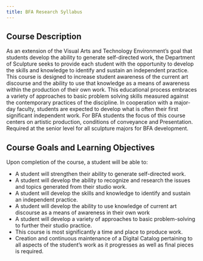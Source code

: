 ```yaml
---
title: BFA Research Syllabus
---
```


## Course Description

As an extension of the Visual Arts and Technology Environment’s goal that students develop the
ability to generate self-directed work, the Department of Sculpture seeks to provide each
student with the opportunity to develop the skills and knowledge to identify and sustain an
independent practice. This course is designed to increase student awareness of the current art
discourse and the ability to use that knowledge as a means of awareness within the production
of their own work. This educational process embraces a variety of approaches to basic problem
solving skills measured against the contemporary practices of the discipline. In cooperation with
a major-day faculty, students are expected to develop what is often their first significant
independent work. For BFA students the focus of this course centers on artistic production,
conditions of conveyance and Presentation. Required at the senior level for all sculpture majors
for BFA development.

## Course Goals and Learning Objectives

Upon completion of the course, a student will be able to:

- A student will strengthen their ability to generate self-directed work.
- A student will develop the ability to recognize and research the issues and topics generated from their studio work.
- A student will develop the skills and knowledge to identify and sustain an independent practice.
- A student will develop the ability to use knowledge of current art discourse as a means of awareness in their own work
- A student will develop a variety of approaches to basic problem-solving to further their studio practice.
- This course is most significantly a time and place to produce work.
- Creation and continuous maintenance of a Digital Catalog pertaining to all aspects of the student’s work as it progresses as well as final pieces is required.

